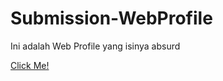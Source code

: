 # Submission-WebProfile
Ini adalah Web Profile yang isinya absurd

[Click Me!](https://izdiharalwin.github.io/Submission-WebProfile/)
